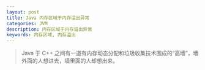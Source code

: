 ```yaml
---
layout: post
title: Java 内存区域于内存溢出异常
categories: JVM
description: 内存区域于内存溢出异常
keywords: 内存区域, 内存溢出
---
```


> Java 于 C++ 之间有一道有内存动态分配和垃圾收集技术围成的“高墙”，墙外面的人想进去，墙里面的人却想出来。

